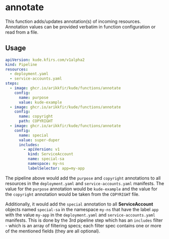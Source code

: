 # annotate

This function adds/updates annotation(s) of incoming resources. Annotation values can be provided verbatim in function
configuration or read from a file.

## Usage

```yaml
apiVersion: kude.kfirs.com/v1alpha2
kind: Pipeline
resources:
  - deployment.yaml
  - service-accounts.yaml
steps:
  - image: ghcr.io/arikkfir/kude/functions/annotate
    config:
      name: purpose
      value: kude-example
  - image: ghcr.io/arikkfir/kude/functions/annotate
    config:
      name: copyright
      path: COPYRIGHT
  - image: ghcr.io/arikkfir/kude/functions/annotate
    config:
      name: special
      value: super-duper
      includes:
        - apiVersion: v1
          kind: ServiceAccount
          name: special-sa
          namespace: my-ns
          labelSelector: app=my-app
```

The pipeline above would add the `purpose` and `copyright` annotations to all resources in the `deployment.yaml` and 
`service-accounts.yaml` manifests. The value for the `purpose` annotation would be `kude-example` and the value for the 
`copyright` annotation would be taken from the `COPYRIGHT` file.

Additionally, it would add the `special` annotation to all **ServiceAccount** objects named `special-sa` in the
namespace `my-ns` that have the label `app` with the value `my-app` in the `deployment.yaml` and `service-accounts.yaml`
manifests. This is done by the 3rd pipeline step which has an `includes` filter - which is an array of filtering specs;
each filter spec contains one or more of the mentioned fields (they are all optional).
